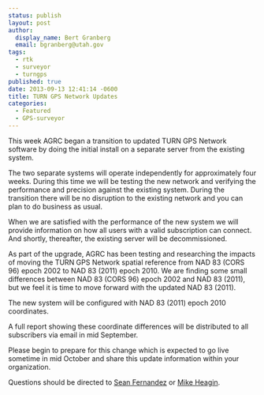 ```yaml
---
status: publish
layout: post
author:
  display_name: Bert Granberg
  email: bgranberg@utah.gov
tags:
  - rtk
  - surveyor
  - turngps
published: true
date: 2013-09-13 12:41:14 -0600
title: TURN GPS Network Updates
categories:
  - Featured
  - GPS-surveyor
---
```

<p>This week AGRC began a transition to updated TURN GPS Network software by doing the initial install on a separate server from the existing system. </p>
<p>The two separate systems will operate independently for approximately four weeks. During this time we will be testing the new network and verifying the performance and precision against the existing system. During the transition there will be no disruption to the existing network and you can plan to do business as usual. </p>
<p>When we are satisfied with the performance of the new system we will provide information on how all users with a valid subscription can connect. And shortly, thereafter, the existing server will be decommissioned.</p>
<p>As part of the upgrade, AGRC has been testing and researching the impacts of moving the TURN GPS Network spatial reference from NAD 83 (CORS 96) epoch 2002 to NAD 83 (2011) epoch 2010. We are finding some small differences between NAD 83 (CORS 96) epoch 2002 and NAD 83 (2011), but we feel it is time to move forward with the updated NAD 83 (2011). </p>
<p>The new system will be configured with NAD 83 (2011) epoch 2010 coordinates. </p>
<p>A full report showing these coordinate differences will be distributed to all subscribers via email in mid September.</p>
<p>Please begin to prepare for this change which is expected to go live sometime in mid October and share this update information within your organization.</p>
<p>Questions should be directed to <a href="mailto:sfernandez@utah.gov">Sean Fernandez</a> or <a href="mailto:mheagin@utah.gov">Mike Heagin</a>. </p>
 